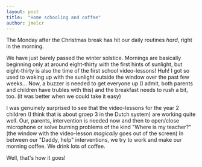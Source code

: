 ```yaml
---
layout: post
title:  "Home schooling and coffee"
author: jmelcr
---
```

The Monday after the Christmas break has hit our daily routines *hard*, right in the morning. 

We have just barely passed the winter solstice.
Mornings are basically beginning only at around eight-thirty with the first hints of sunlight,
but eight-thirty is also the time of the first school video-lessons!
Huh! I got so used to waking up with the sunlight outside the window over the past few weeks...
Now, a buzzer is needed to get everyone up
(I admit, both parents and children have trubles with this)
and the breakfast needs to rush a bit, too. 
(it was better when we could take it easy)

I was genuinely surprised to see that the video-lessons for the year 2 children
(I think that is about groep 3 in the Dutch system) 
are working quite well.
Our, parents, intervention is needed now and then to open/close microphone 
or solve burning problems of the kind "Where is my teacher?" 
(the window with the video-lesson _magically_ goes out of the screen)
In between our "Daddy, help" interventions,
we try to work and make our morning coffee. 
We drink lots of coffee.

Well, that's how it goes!
